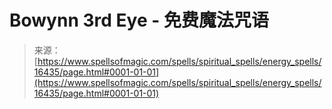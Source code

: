 <!--yml

类别：未分类

日期：2024-06-12 18:56:39

-->

# Bowynn 3rd Eye - 免费魔法咒语

> 来源：[https://www.spellsofmagic.com/spells/spiritual_spells/energy_spells/16435/page.html#0001-01-01](https://www.spellsofmagic.com/spells/spiritual_spells/energy_spells/16435/page.html#0001-01-01)

